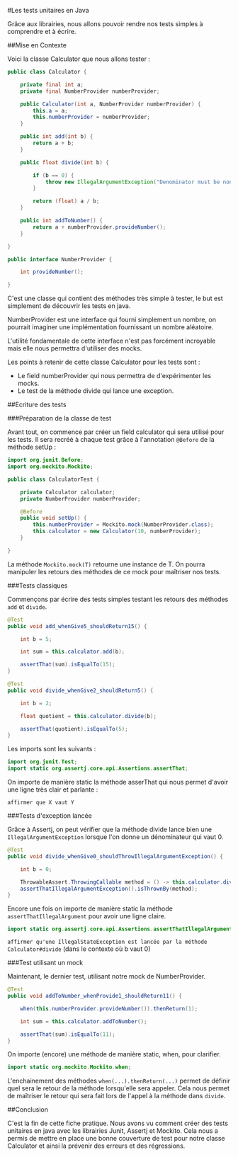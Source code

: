 #Les tests unitaires en Java

Grâce aux librairies, nous allons pouvoir rendre nos tests simples à comprendre et à écrire.

##Mise en Contexte

Voici la classe Calculator que nous allons tester :

```java
public class Calculator {

    private final int a;
    private final NumberProvider numberProvider;

    public Calculator(int a, NumberProvider numberProvider) {
        this.a = a;
        this.numberProvider = numberProvider;
    }

    public int add(int b) {
        return a + b;
    }

    public float divide(int b) {

        if (b == 0) {
            throw new IllegalArgumentException("Denominator must be non null.");
        }

        return (float) a / b;
    }

    public int addToNumber() {
        return a + numberProvider.provideNumber();
    }

}

public interface NumberProvider {

    int provideNumber();

}
```

C'est une classe qui contient des méthodes très simple à tester, le but est simplement de découvrir les tests en java.

NumberProvider est une interface qui fourni simplement un nombre, on pourrait imaginer une implémentation fournissant un nombre aléatoire.

L'utilité fondamentale de cette interface n'est pas forcément incroyable mais elle nous permettra d'utiliser des mocks.

Les points à retenir de cette classe Calculator pour les tests sont :

 - Le field numberProvider qui nous permettra de d'expérimenter les mocks.
 - Le test de la méthode divide qui lance une exception.

##Ecriture des tests

###Préparation de la classe de test

Avant tout, on commence par créer un field calculator qui sera utilisé pour les tests. Il sera recréé à chaque test grâce à l'annotation ``@Before`` de la méthode setUp :

```java
import org.junit.Before;
import org.mockito.Mockito;

public class CalculatorTest {

    private Calculator calculator;
    private NumberProvider numberProvider;

    @Before
    public void setUp() {
        this.numberProvider = Mockito.mock(NumberProvider.class);
        this.calculator = new Calculator(10, numberProvider);
    }

}
```

La méthode ``Mockito.mock(T)`` retourne une instance de T. On pourra manipuler les retours des méthodes de ce mock pour maîtriser nos tests.

###Tests classiques

Commençons par écrire des tests simples testant les retours des méthodes ``add`` et ``divide``. 

```java
@Test
public void add_whenGive5_shouldReturn15() {

    int b = 5;

    int sum = this.calculator.add(b);

    assertThat(sum).isEqualTo(15);
}

@Test
public void divide_whenGive2_shouldReturn5() {

    int b = 2;

    float quotient = this.calculator.divide(b);

    assertThat(quotient).isEqualTo(5);
}
```
Les imports sont les suivants :

```java
import org.junit.Test;
import static org.assertj.core.api.Assertions.assertThat;
```

On importe de manière static la méthode asserThat qui nous permet d'avoir une ligne très clair et parlante :

``affirmer que X vaut Y``

###Tests d'exception lancée

Grâce à Assertj, on peut vérifier que la méthode divide lance bien une ``IllegalArgumentException`` lorsque l'on donne un dénominateur qui vaut 0.

```java
@Test
public void divide_whenGive0_shouldThrowIllegalArgumentException() {

    int b = 0;

    ThrowableAssert.ThrowingCallable method = () -> this.calculator.divide(b);
    assertThatIllegalArgumentException().isThrownBy(method);
}
```

Encore une fois on importe de manière static la méthode ``assertThatIllegalArgument`` pour avoir une ligne claire.

```java
import static org.assertj.core.api.Assertions.assertThatIllegalArgumentException;
```

``affirmer qu'une IllegalStateException est lancée par la méthode Calculator#divide``  (dans le contexte où b vaut 0)

###Test utilisant un mock

Maintenant, le dernier test, utilisant notre mock de NumberProvider.

```java
@Test
public void addToNumber_whenProvide1_shouldReturn11() {

    when(this.numberProvider.provideNumber()).thenReturn(1);

    int sum = this.calculator.addToNumber();

    assertThat(sum).isEqualTo(11);
}
```

On importe (encore) une méthode de manière static, when, pour clarifier.

```java
import static org.mockito.Mockito.when;
```

L'enchainement des méthodes ``when(...).thenReturn(...)`` permet de définir quel sera le retour de la méthode lorsqu'elle sera appeler. Cela nous permet de maîtriser le retour qui sera fait lors de l'appel à la méthode dans ``divide``.

##Conclusion

C'est la fin de cette fiche pratique. Nous avons vu comment créer des tests unitaires en java avec les librairies Junit, Assertj et Mockito. Cela nous a permis de mettre en place une bonne couverture de test pour notre classe Calculator et ainsi la prévenir des erreurs et des régressions.
